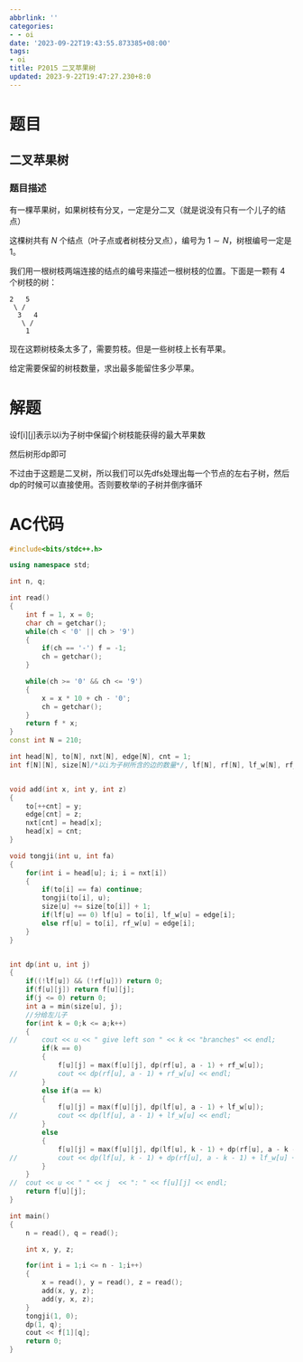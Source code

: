 ```yaml
---
abbrlink: ''
categories:
- - oi
date: '2023-09-22T19:43:55.873385+08:00'
tags:
- oi
title: P2015 二叉苹果树
updated: 2023-9-22T19:47:27.230+8:0
---
```

# 题目

## 二叉苹果树

### 题目描述

有一棵苹果树，如果树枝有分叉，一定是分二叉（就是说没有只有一个儿子的结点）

这棵树共有 $N$ 个结点（叶子点或者树枝分叉点），编号为 $1 \sim N$，树根编号一定是 $1$。

我们用一根树枝两端连接的结点的编号来描述一根树枝的位置。下面是一颗有 $4$ 个树枝的树：

```
2   5
 \ / 
  3   4
   \ /
    1
```

现在这颗树枝条太多了，需要剪枝。但是一些树枝上长有苹果。

给定需要保留的树枝数量，求出最多能留住多少苹果。

# 解题

设f[i][j]表示以i为子树中保留j个树枝能获得的最大苹果数

然后树形dp即可

不过由于这题是二叉树，所以我们可以先dfs处理出每一个节点的左右子树，然后dp的时候可以直接使用。否则要枚举i的子树并倒序循环

# AC代码

```cpp
#include<bits/stdc++.h>

using namespace std;

int n, q;

int read()
{
	int f = 1, x = 0;
	char ch = getchar();
	while(ch < '0' || ch > '9')
	{
		if(ch == '-') f = -1;
		ch = getchar();
	}

	while(ch >= '0' && ch <= '9')
	{
		x = x * 10 + ch - '0';
		ch = getchar();
	}
	return f * x;
}
const int N = 210;

int head[N], to[N], nxt[N], edge[N], cnt = 1;
int f[N][N], size[N]/*以i为子树所含的边的数量*/, lf[N], rf[N], lf_w[N], rf_w[N];


void add(int x, int y, int z)
{
	to[++cnt] = y;
	edge[cnt] = z;
	nxt[cnt] = head[x];
	head[x] = cnt;
}

void tongji(int u, int fa)
{
	for(int i = head[u]; i; i = nxt[i])
	{
		if(to[i] == fa) continue;
		tongji(to[i], u);
		size[u] += size[to[i]] + 1;
		if(lf[u] == 0) lf[u] = to[i], lf_w[u] = edge[i];
		else rf[u] = to[i], rf_w[u] = edge[i];
	}
}


int dp(int u, int j)
{
	if((!lf[u]) && (!rf[u])) return 0;
	if(f[u][j]) return f[u][j];
	if(j <= 0) return 0;
	int a = min(size[u], j);
	//分给左儿子 
	for(int k = 0;k <= a;k++)
	{
//		cout << u << " give left son " << k << "branches" << endl;
		if(k == 0)
		{
			f[u][j] = max(f[u][j], dp(rf[u], a - 1) + rf_w[u]);
//			cout << dp(rf[u], a - 1) + rf_w[u] << endl;
		}
		else if(a == k)
		{
			f[u][j] = max(f[u][j], dp(lf[u], a - 1) + lf_w[u]);
//			cout << dp(lf[u], a - 1) + lf_w[u] << endl;
		}
		else
		{
			f[u][j] = max(f[u][j], dp(lf[u], k - 1) + dp(rf[u], a - k - 1) + lf_w[u] + rf_w[u]);
//			cout << dp(lf[u], k - 1) + dp(rf[u], a - k - 1) + lf_w[u] + rf_w[u] << endl;
		}
	}
//	cout << u << " " << j  << ": " << f[u][j] << endl;
	return f[u][j];
}

int main()
{
	n = read(), q = read();

	int x, y, z;

	for(int i = 1;i <= n - 1;i++)
	{
		x = read(), y = read(), z = read();
		add(x, y, z);
		add(y, x, z);
	}
	tongji(1, 0);
	dp(1, q);
	cout << f[1][q];
	return 0;
}
```
